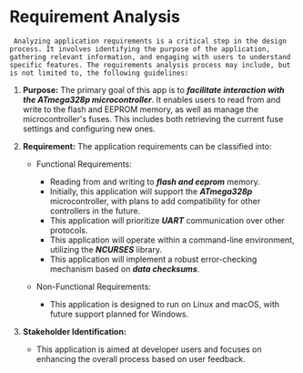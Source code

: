 # Requirement Analysis

     Analyzing application requirements is a critical step in the design process. It involves identifying the purpose of the application, gathering relevant information, and engaging with users to understand specific features. The requirements analysis process may include, but is not limited to, the following guidelines:

1. __Purpose:__
   The primary goal of this app is to ***facilitate interaction with the ATmega328p microcontroller***. It enables users to read from and write to the flash and EEPROM memory, as well as manage the microcontroller's fuses. This includes both retrieving the current fuse settings and configuring new ones.

2. __Requirement:__
   The application requirements can be classified into:

      - Functional Requirements:
         - Reading from and writing to ***flash and eeprom*** memory.
         - Initially, this application will support the ***ATmega328p*** microcontroller, with plans to add compatibility for other controllers in the future.
         - This application will prioritize ***UART*** communication over other protocols.
         - This application will operate within a command-line environment, utilizing the ***NCURSES*** library.
         - This application will implement a robust error-checking mechanism based on ***data checksums***.

      - Non-Functional Requirements:
         - This application is designed to run on Linux and macOS, with future support planned for Windows.

3. __Stakeholder Identification:__
      - This application is aimed at developer users and focuses on enhancing the overall process based on user feedback.
